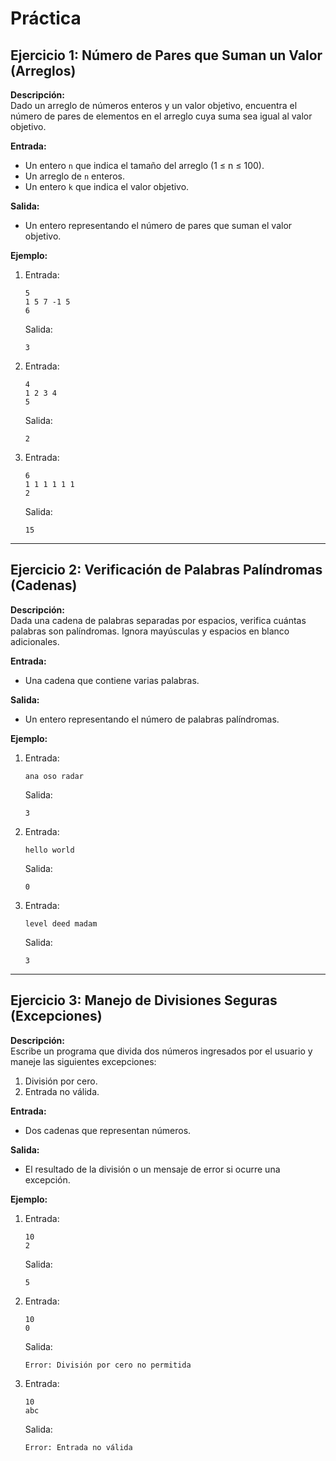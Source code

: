 
# Práctica

## **Ejercicio 1: Número de Pares que Suman un Valor (Arreglos)**
**Descripción:**  
Dado un arreglo de números enteros y un valor objetivo, encuentra el número de pares de elementos en el arreglo cuya suma sea igual al valor objetivo.

**Entrada:**
- Un entero `n` que indica el tamaño del arreglo (1 ≤ n ≤ 100).
- Un arreglo de `n` enteros.
- Un entero `k` que indica el valor objetivo.

**Salida:**
- Un entero representando el número de pares que suman el valor objetivo.

**Ejemplo:**
1. Entrada:
   ```
   5  
   1 5 7 -1 5  
   6  
   ```  
   Salida:
   ```
   3  
   ```
2. Entrada:
   ```
   4  
   1 2 3 4  
   5  
   ```  
   Salida:
   ```
   2  
   ```
3. Entrada:
   ```
   6  
   1 1 1 1 1 1  
   2  
   ```  
   Salida:
   ```
   15  
   ```

---

## **Ejercicio 2: Verificación de Palabras Palíndromas (Cadenas)**
**Descripción:**  
Dada una cadena de palabras separadas por espacios, verifica cuántas palabras son palíndromas. Ignora mayúsculas y espacios en blanco adicionales.

**Entrada:**
- Una cadena que contiene varias palabras.

**Salida:**
- Un entero representando el número de palabras palíndromas.

**Ejemplo:**
1. Entrada:
   ```
   ana oso radar  
   ```  
   Salida:
   ```
   3  
   ```
2. Entrada:
   ```
   hello world  
   ```  
   Salida:
   ```
   0  
   ```
3. Entrada:
   ```
   level deed madam  
   ```  
   Salida:
   ```
   3  
   ```

---

## **Ejercicio 3: Manejo de Divisiones Seguras (Excepciones)**
**Descripción:**  
Escribe un programa que divida dos números ingresados por el usuario y maneje las siguientes excepciones:
1. División por cero.
2. Entrada no válida.

**Entrada:**
- Dos cadenas que representan números.

**Salida:**
- El resultado de la división o un mensaje de error si ocurre una excepción.

**Ejemplo:**
1. Entrada:
   ```
   10  
   2  
   ```  
   Salida:
   ```
   5  
   ```
2. Entrada:
   ```
   10  
   0  
   ```  
   Salida:
   ```
   Error: División por cero no permitida  
   ```
3. Entrada:
   ```
   10  
   abc  
   ```  
   Salida:
   ```
   Error: Entrada no válida  
   ```
